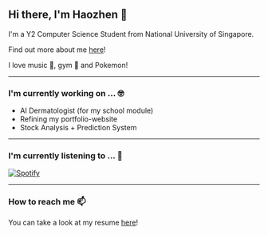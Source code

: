 ## Hi there, I'm Haozhen 👋

I'm a Y2 Computer Science Student from National University of Singapore. 

Find out more about me [here](https://wang-h-z.vercel.app/)!

I love music 🎵, gym 💪 and Pokemon!


---

### I'm currently working on ... 🤓

* AI Dermatologist (for my school module)
* Refining my portfolio-website
* Stock Analysis + Prediction System 

---

### I'm currently listening to ... 🎤 

[![Spotify](https://githubplaying-henna.vercel.app/api/spotify)](https://open.spotify.com/user/11173841254)

---

### How to reach me 📫

You can take a look at my resume [here]()!


